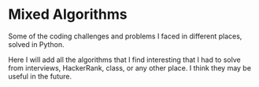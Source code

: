 # Mixed Algorithms
Some of the coding challenges and problems I faced in different places, solved in Python.

Here I will add all the algorithms that I find interesting that I had to solve from interviews, HackerRank, class, or any other place.
I think they may be useful in the future.

